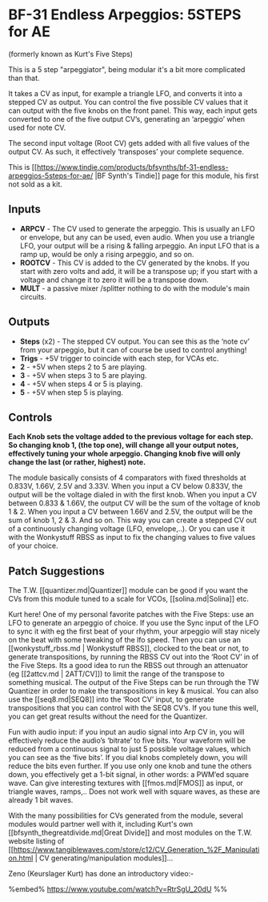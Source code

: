 # BF-31 Endless Arpeggios: 5STEPS for AE

(formerly known as Kurt's Five Steps)

This is a 5 step "arpeggiator", being modular it's a bit more complicated than that.

It takes a CV as input, for example a triangle LFO, and converts it into a stepped CV as output. You can control the five possible CV values that it can output with the five knobs on the front panel. This way, each input gets converted to one of the five output CV’s, generating an ‘arpeggio’ when used for note CV.

The second input voltage (Root CV) gets added with all five values of the output CV. As such, it effectively ‘transposes’ your complete sequence. 

This is [[https://www.tindie.com/products/bfsynths/bf-31-endless-arpeggios-5steps-for-ae/ |BF Synth's Tindie]] page for this module, his first not sold as a kit.


## Inputs

* **ARPCV** - The CV used to generate the arpeggio. This is usually an LFO or envelope, but any can be used, even audio.  When you use a triangle LFO, your output will be a rising & falling arpeggio. An input LFO that is a ramp up, would be only a rising arpeggio, and so on.
* **ROOTCV** - This CV is added to the CV generated by the knobs. If you start with zero volts and add, it will be a transpose up; if you start with a voltage and change it to zero it will be a transpose down.
* **MULT** - a passive mixer /splitter nothing to do with the module's main circuits.

## Outputs

* **Steps**  (x2) -  The stepped CV output. You can see this as the ‘note cv’ from your arpeggio, but it can of course be used to control anything!
* **Trigs** - +5V trigger to coincide with each step, for VCAs etc.
* **2** - +5V  when steps 2 to 5 are playing.
* **3** - +5V  when steps 3 to 5 are playing.
* **4** - +5V  when steps 4 or 5 is playing.
* **5** - +5V  when step 5 is playing.

## Controls

**Each Knob sets the voltage added to the previous voltage for each step. So changing knob 1, (the top one), will change all your output notes, effectively tuning your whole arpeggio. Changing knob five will only change the last (or rather, highest) note.**

The module basically consists of 4 comparators with fixed thresholds at 0.833V, 1.66V, 2.5V and 3.33V. When you input a CV below 0.833V, the output will be the voltage dialed in with the first knob. When you input a CV between 0.833 & 1.66V, the output CV will be the sum of the voltage of knob 1 & 2. When you input a CV between 1.66V and 2.5V, the output will be the sum of knob 1, 2 & 3. And so on. This way you can create a stepped CV out of a continuously changing voltage (LFO, envelope,..). Or you can use it with the  Wonkystuff RBSS as input to fix the changing values to five values of your choice.


## Patch Suggestions

The T.W. [[quantizer.md|Quantizer]] module can be good if you want the CVs from this module tuned to a scale for VCOs, [[solina.md|Solina]] etc.

Kurt here! One of my personal favorite patches with the Five Steps: use an LFO to generate an arpeggio of choice. If you use the Sync input of the LFO to sync it with eg the first beat of your rhythm, your arpeggio will stay nicely on the beat with some tweaking of the lfo speed. Then you can use an [[wonkystuff_rbss.md | Wonkystuff RBSS]], clocked to the beat or not, to generate transpositions, by running the RBSS CV out into the ‘Root CV’ in of the Five Steps. Its a good idea to run the RBSS out through an attenuator (eg [[2attcv.md | 2ATT/CV]]) to limit the range of the transpose to something musical. The output of the Five Steps can be run through the TW Quantizer in order to make the transpositions in key & musical. You can also use the [[seq8.md|SEQ8]] into the ‘Root CV’ input, to generate transpositions that you can control with the SEQ8 CV’s. If you tune this well, you can get great results without the need for the Quantizer.

Fun with audio input: if you input an audio signal into Arp CV in, you will effectively reduce the audio’s ‘bitrate’ to five bits. Your waveform will be reduced from a continuous signal to just 5 possible voltage values, which you can see as the ‘five bits’. If you dial knobs completely down, you will reduce the bits even further. If you use only one knob and tune the others down, you effectively get a 1-bit signal, in other words: a PWM’ed square wave. Can give interesting textures with [[fmos.md|FMOS]] as input, or triangle waves, ramps,.. Does not work well with square waves, as these are already 1 bit waves.

With the many possibilities for CVs generated from the module, several modules would partner well with it, including Kurt's own [[bfsynth_thegreatdivide.md|Great Divide]] and most  modules on the T.W. website listing of [[https://www.tangiblewaves.com/store/c12/CV_Generation_%2F_Manipulation.html | CV generating/manipulation modules]]... 

Zeno (Keurslager Kurt) has done an introductory video:-

%embed% https://www.youtube.com/watch?v=RtrSgU_20dU %%
